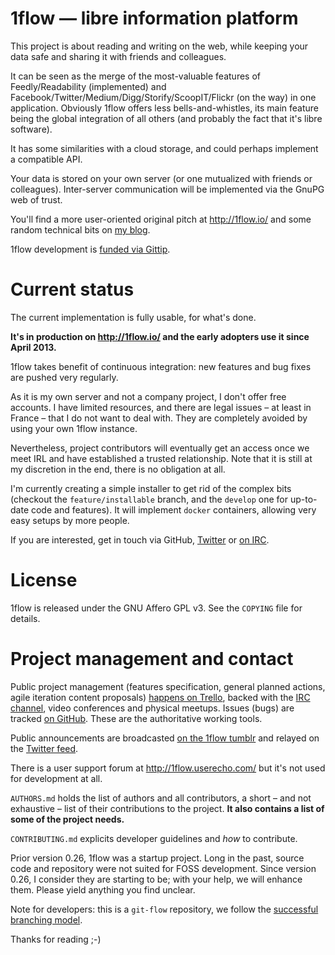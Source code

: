 # 1flow — libre information platform

This project is about reading and writing on the web, while keeping your data safe and sharing it with friends and colleagues.

It can be seen as the merge of the most-valuable features of Feedly/Readability (implemented) and Facebook/Twitter/Medium/Digg/Storify/ScoopIT/Flickr (on the way) in one application. Obviously 1flow offers less bells-and-whistles, its main feature being the global integration of all others (and probably the fact that it's libre software).

It has some similarities with a cloud storage, and could perhaps implement a compatible API.

Your data is stored on your own server (or one mutualized with friends or colleagues). Inter-server communication will be implemented via the GnuPG web of trust.

You'll find a more user-oriented original pitch at http://1flow.io/ and some random technical bits on [my blog][blog].

1flow development is [funded via Gittip][gittip].


# Current status

The current implementation is fully usable, for what's done.

**It's in production on http://1flow.io/ and the early adopters use it since April 2013.**

1flow takes benefit of continuous integration: new features and bug fixes are pushed very regularly.

As it is my own server and not a company project, I don't offer free accounts. I have limited resources, and there are legal issues – at least in France – that I do not want to deal with. They are completely avoided by using your own 1flow instance.

Nevertheless, project contributors will eventually get an access once we meet IRL and have established a trusted relationship. Note that it is still at my discretion in the end, there is no obligation at all.

I'm currently creating a simple installer to get rid of the complex bits (checkout the `feature/installable` branch, and the `develop` one for up-to-date code and features). It will implement `docker` containers, allowing very easy setups by more people.

If you are interested, get in touch via GitHub, [Twitter](https://twitter.com/Karmak23) or [on IRC][irc].


# License

1flow is released under the GNU Affero GPL v3. See the `COPYING` file for details.


# Project management and contact

Public project management (features specification, general planned actions, agile iteration content proposals) [happens on Trello][trello], backed with the [IRC channel][irc], video conferences and physical meetups. Issues (bugs) are tracked [on GitHub][ghiss]. These are the authoritative working tools.

Public announcements are broadcasted [on the 1flow tumblr][tumblr] and relayed on the [Twitter feed][twitter].

There is a user support forum at http://1flow.userecho.com/ but it's not used for development at all.

`AUTHORS.md` holds the list of authors and all contributors, a short – and not exhaustive – list of their contributions to the project. **It also contains a list of some of the project needs.**

`CONTRIBUTING.md` explicits developer guidelines and *how* to contribute.

Prior version 0.26, 1flow was a startup project. Long in the past, source code and repository were not suited for FOSS development. Since version 0.26, I consider they are starting to be; with your help, we will enhance them. Please yield anything you find unclear.

Note for developers: this is a `git-flow` repository, we follow the [successful branching model](http://nvie.com/posts/a-successful-git-branching-model/).

Thanks for reading ;-)

  [gittip]: https://gittip.com/1flow/
  [ghiss]: https://github.com/1flow/1flow
  [blog]: http://oliviercortes.com/category/blog.html
  [twitter]: https://twitter.com/1flow_io
  [tumblr]: http://blog.1flow.io/
  [trello]: https://trello.com/b/lSR7Y6Vi/1flow-features-development
  [irc]: irc://chat.freenode.net/#1flow
